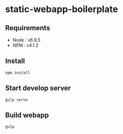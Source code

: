# static-webapp-boilerplate

## Requirements
- Node  :   v6.9.5
- NPM   :   v4.1.2

## Install
`npm install`

## Start develop server
`gulp serve`

## Build webapp
`gulp`
